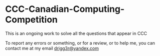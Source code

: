 # CCC-Canadian-Computing-Competition
This is an ongoing work to solve all the questions that appear in CCC

To report any errors or something, or for a review, or to help me, you can contact me at my email drigg3r@yandex.com
